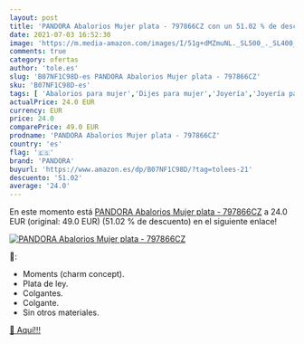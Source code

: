 ```yaml
---
layout: post
title: 'PANDORA Abalorios Mujer plata - 797866CZ con un 51.02 % de descuento'
date: 2021-07-03 16:52:30
image: 'https://m.media-amazon.com/images/I/51g+dMZmuNL._SL500_._SL400_.jpg'
comments: true
category: ofertas
author: 'tole.es'
slug: 'B07NF1C98D-es PANDORA Abalorios Mujer plata - 797866CZ'
sku: 'B07NF1C98D-es'
tags: [ 'Abalorios para mujer','Dijes para mujer','Joyería','Joyería para mujer','pandora', ]
actualPrice: 24.0 EUR
currency: EUR
price: 24.0
comparePrice: 49.0 EUR
prodname: 'PANDORA Abalorios Mujer plata - 797866CZ'
country: 'es'
flag: '🇪🇸'
brand: 'PANDORA'
buyurl: 'https://www.amazon.es/dp/B07NF1C98D/?tag=tolees-21'
descuento: '51.02'
average: '24.0'
---
```


En este momento está [PANDORA Abalorios Mujer plata - 797866CZ](https://www.amazon.es/dp/B07NF1C98D/?tag=tolees-21) a 24.0 EUR (original: 49.0 EUR) (51.02 %  de descuento) en el siguiente enlace!

[![PANDORA Abalorios Mujer plata - 797866CZ](https://m.media-amazon.com/images/I/51g+dMZmuNL._SL500_._SL400_.jpg)](https://www.amazon.es/dp/B07NF1C98D/?tag=tolees-21)

🔎:

- Moments (charm concept).
- Plata de ley.
- Colgantes.
- Colgante.
- Sin otros materiales.

[🛒 Aquí!!!](https://www.amazon.es/dp/B07NF1C98D/?tag=tolees-21)
